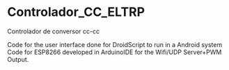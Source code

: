 # Controlador_CC_ELTRP
Controlador de conversor cc-cc

Code for the user interface done for DroidScript to run in a Android system
Code for ESP8266 developed in ArduinoIDE for the Wifi/UDP Server+PWM Output.
